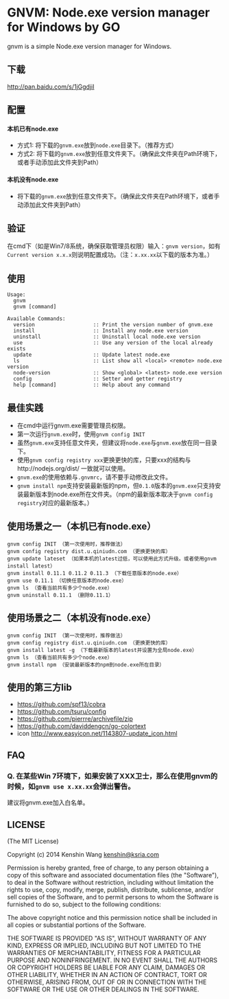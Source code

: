 GNVM: Node.exe version manager for Windows by GO
================================
gnvm is a simple Node.exe version manager for Windows.

下载
---
<http://pan.baidu.com/s/1jGgdjiI>

配置
---

#### 本机已有node.exe
* 方式1: 将下载的`gnvm.exe`放到`node.exe`目录下。（推荐方式）
* 方式2: 将下载的`gnvm.exe`放到任意文件夹下。（确保此文件夹在Path环境下，或者手动添加此文件夹到Path）

#### 本机没有node.exe
* 将下载的`gnvm.exe`放到任意文件夹下。（确保此文件夹在Path环境下，或者手动添加此文件夹到Path）

验证
---
在cmd下（如是Win7/8系统，确保获取管理员权限）输入：`gnvm version`，如有`Current version x.x.x`则说明配置成功。（注：`x.xx.xx`以下载的版本为准。）

使用
---

    Usage:
      gnvm
      gnvm [command]

    Available Commands:
      version                   :: Print the version number of gnvm.exe
      install                   :: Install any node.exe version
      uninstall                 :: Uninstall local node.exe version
      use                       :: Use any version of the local already exists
      update                    :: Update latest node.exe
      ls                        :: List show all <local> <remote> node.exe version
      node-version              :: Show <global> <latest> node.exe version
      config                    :: Setter and getter registry
      help [command]            :: Help about any command

最佳实践
---
* 在cmd中运行gnvm.exe需要管理员权限。
* 第一次运行`gnvm.exe`时，使用`gnvm config INIT`
* 虽然`gnvm.exe`支持任意文件夹，但建议将`node.exe`与`gnvm.exe`放在同一目录下。
* 使用`gnvm config registry xxx`更换更快的库，只要xxx的结构与http://nodejs.org/dist/ 一致就可以使用。
* `gnvm.exe`的使用依赖与`.gnvmrc`，请不要手动修改此文件。
* `gnvm install npm`支持安装最新版的npm，但`0.1.0`版本的`gnvm.exe`只支持安装最新版本到node.exe所在文件夹。（npm的最新版本取决于`gnvm config registry`对应的最新版本。）

使用场景之一（本机已有node.exe）
---
    gnvm config INIT （第一次使用时，推荐做法）
    gnvm config registry dist.u.qiniudn.com （更换更快的库）
    gnvm update lateset （如果本机的latest过低，可以使用此方式升级。或者使用gnvm install latest）
    gnvm install 0.11.1 0.11.2 0.11.3 （下载任意版本的node.exe）
    gnvm use 0.11.1 （切换任意版本的node.exe）
    gnvm ls （查看当前共有多少个node.exe）
    gnvm uninstall 0.11.1 （删除0.11.1）

使用场景之二（本机没有node.exe）
---
    gnvm config INIT （第一次使用时，推荐做法）
    gnvm config registry dist.u.qiniudn.com （更换更快的库）
    gnvm install latest -g （下载最新版本的latest并设置为全局node.exe）
    gnvm ls （查看当前共有多少个node.exe）
    gnvm install npm （安装最新版本的npm到node.exe所在目录）


使用的第三方lib
---
* <https://github.com/spf13/cobra>
* <https://github.com/tsuru/config>
* <https://github.com/pierrre/archivefile/zip>
* <https://github.com/daviddengcn/go-colortext>
* icon <http://www.easyicon.net/1143807-update_icon.html>

FAQ
---

### Q. 在某些Win 7环境下，如果安装了XXX卫士，那么在使用gnvm的时候，如`gnvm use x.xx.xx`会弹出警告。
建议将gnvm.exe加入白名单。

LICENSE
---
(The MIT License)

Copyright (c) 2014 Kenshin Wang <kenshin@ksria.com>

Permission is hereby granted, free of charge, to any person obtaining a copy of this software and associated documentation files (the "Software"), to deal in the Software without restriction, including without limitation the rights to use, copy, modify, merge, publish, distribute, sublicense, and/or sell copies of the Software, and to permit persons to whom the Software is furnished to do so, subject to the following conditions:

The above copyright notice and this permission notice shall be included in all copies or substantial portions of the Software.

THE SOFTWARE IS PROVIDED "AS IS", WITHOUT WARRANTY OF ANY KIND, EXPRESS OR IMPLIED, INCLUDING BUT NOT LIMITED TO THE WARRANTIES OF MERCHANTABILITY, FITNESS FOR A PARTICULAR PURPOSE AND NONINFRINGEMENT. IN NO EVENT SHALL THE AUTHORS OR COPYRIGHT HOLDERS BE LIABLE FOR ANY CLAIM, DAMAGES OR OTHER LIABILITY, WHETHER IN AN ACTION OF CONTRACT, TORT OR OTHERWISE, ARISING FROM, OUT OF OR IN CONNECTION WITH THE SOFTWARE OR THE USE OR OTHER DEALINGS IN THE SOFTWARE.
